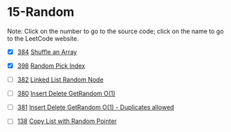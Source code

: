 # 15-Random
Note: Click on the number to go to the source code; click on the name to go to the LeetCode website.

- [x] [384](384_Shuffle_an_Array.cpp) [Shuffle an Array](https://leetcode.com/problems/shuffle-an-array/)

- [x] [398](398_Random_Pick_Index.cpp) [Random Pick Index](https://leetcode.com/problems/random-pick-index/)

- [ ] [382](382_Linked_List_Random_Node.cpp) [Linked List Random Node](https://leetcode.com/problems/linked-list-random-node/)

- [ ] [380](380_Insert_Delete_GetRandom_O(1).cpp) [Insert Delete GetRandom O(1)](https://leetcode.com/problems/insert-delete-getrandom-o1/)

- [ ] [381](381_Insert_Delete_GetRandom_O(1)_-_Duplicates_allowed.cpp) [Insert Delete GetRandom O(1) - Duplicates allowed](https://leetcode.com/problems/insert-delete-getrandom-o01-duplicates-allowed/)

- [ ] [138](138_Copy_List_with_Random_Pointer.cpp) [Copy List with Random Pointer](https://leetcode.com/problems/copy-list-with-random-pointer/)
